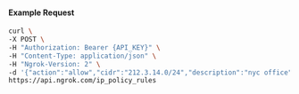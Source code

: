 <!-- Code generated for API Clients. DO NOT EDIT. -->

#### Example Request

```bash
curl \
-X POST \
-H "Authorization: Bearer {API_KEY}" \
-H "Content-Type: application/json" \
-H "Ngrok-Version: 2" \
-d '{"action":"allow","cidr":"212.3.14.0/24","description":"nyc office","ip_policy_id":"ipp_2qL7VfdJTRh1qsrRW7aaUX8uxgB"}' \
https://api.ngrok.com/ip_policy_rules
```
